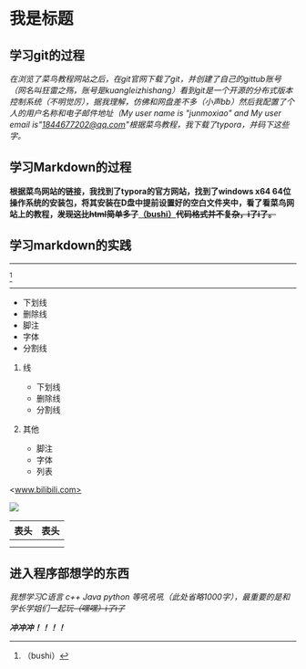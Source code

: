 # 我是标题

## 学习git的过程

*在浏览了菜鸟教程网站之后，在git官网下载了git，并创建了自己的gittub账号（网名叫狂雷之殇，账号是kuangleizhishang）看到git是一个开源的分布式版本控制系统（不明觉厉），据我理解，仿佛和网盘差不多（小声bb）然后我配置了个人的用户名称和电子邮件地址（My user name is "junmoxiao" and My user email is"1844677202@qq.com"根据菜鸟教程，我下载了typora，并码下这些字。*

## 学习Markdown的过程

**根据菜鸟网站的链接，我找到了typora的官方网站，找到了windows x64 64位操作系统的安装包，将其安装在D盘中提前设置好的空白文件夹中，看了看菜鸟网站上的教程，~~发现这比html简单多了~~<u>（bushi）</u>~~代码格式并不复杂，i了i了。~~**

## 学习markdown的实践

***

 [^这是脚注]



[^这是脚注]: （bushi）

***

* 下划线
* 删除线
* 脚注
* 字体
* 分割线

1. 线
   * 下划线
   * 删除线
   * 分割线

2. 其他
   * 脚注
   * 字体
   * 列表

<www.bilibili.com> 

<img src="file:///D|/image/Hamburgers.png">

| 表头 | 表头 |
| ---- | ---- |
|      |      |
|      |      |

## 进入程序部想学的东西

*我想学习C语言 c++ Java python 等吼吼吼（此处省略1000字），最重要的是和学长学姐们一起玩~~（嘿嘿）i了i了~~*

***冲冲冲！！！！***
